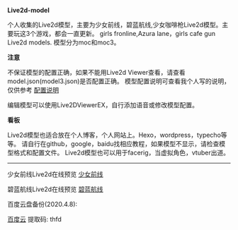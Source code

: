 **Live2d-model**

个人收集的Live2d模型，主要为少女前线，碧蓝航线,少女咖啡枪Live2d模型。主要玩这3个游戏，都会一直更新。
girls fronline,Azura lane，girls cafe gun Live2d models.
模型分为moc和moc3。


**注意**


不保证模型的配置正确，如果不能用Live2d Viewer查看，请查看model.json(model3.json)是否配置正确。
模型配置说明可查看我个人写的说明，仅供参考
[配置说明](https://eikanya.github.io/2020/04/08/live2d%E9%85%8D%E7%BD%AE/)


编辑模型可以使用Live2DViewerEX，自行添加语音或修改模型配置。


**看板**


Live2d模型也适合放在个人博客，个人网站上。Hexo，wordpress，typecho等等。
请自行在github，google，baidu找相应教程，如果模型不显示，请检查模型格式和配置文件。
Live2d模型也可以用于facerig，当虚拟角色，vtuber出道。



- - -
少女前线Live2d在线预览
[少女前线](http://gfl.zzzzz.kr/dolls.php?lang=ja)

碧蓝航线Live2d在线预览
[碧蓝航线](https://l2d.alg-wiki.com/)

百度云盘备份(2020.4.8):

[百度云](https://pan.baidu.com/s/1iuuMYtAn-C8Wy49ScCl5Xw) 提取码: thfd
